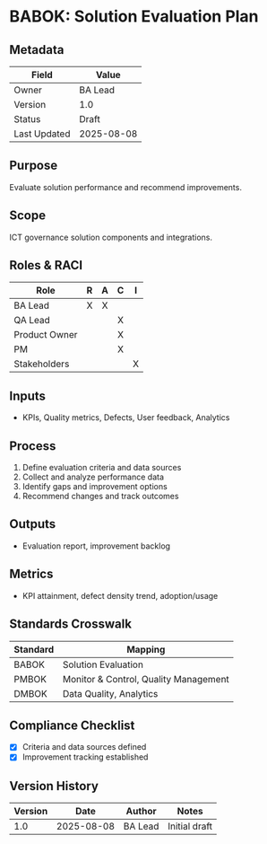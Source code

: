 # BABOK: Solution Evaluation Plan

## Metadata
| Field | Value |
|---|---|
| Owner | BA Lead |
| Version | 1.0 |
| Status | Draft |
| Last Updated | 2025-08-08 |

## Purpose
Evaluate solution performance and recommend improvements.

## Scope
ICT governance solution components and integrations.

## Roles & RACI
| Role | R | A | C | I |
|---|:--:|:--:|:--:|:--:|
| BA Lead | X | X |  |  |
| QA Lead |  |  | X |  |
| Product Owner |  |  | X |  |
| PM |  |  | X |  |
| Stakeholders |  |  |  | X |

## Inputs
- KPIs, Quality metrics, Defects, User feedback, Analytics

## Process
1. Define evaluation criteria and data sources
2. Collect and analyze performance data
3. Identify gaps and improvement options
4. Recommend changes and track outcomes

## Outputs
- Evaluation report, improvement backlog

## Metrics
- KPI attainment, defect density trend, adoption/usage

## Standards Crosswalk
| Standard | Mapping |
|---|---|
| BABOK | Solution Evaluation |
| PMBOK | Monitor & Control, Quality Management |
| DMBOK | Data Quality, Analytics |

## Compliance Checklist
- [x] Criteria and data sources defined
- [x] Improvement tracking established

## Version History
| Version | Date | Author | Notes |
|---|---|---|---|
| 1.0 | 2025-08-08 | BA Lead | Initial draft |
